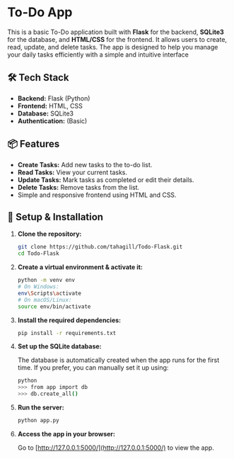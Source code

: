 # To-Do App

This is a basic To-Do application built with **Flask** for the backend, **SQLite3** for the database, and **HTML/CSS** for the frontend. It allows users to create, read, update, and delete tasks. The app is designed to help you manage your daily tasks efficiently with a simple and intuitive interface

## 🛠️ Tech Stack

- **Backend:** Flask (Python)
- **Frontend:** HTML, CSS
- **Database:** SQLite3
- **Authentication:** (Basic)

## 📦 Features

- **Create Tasks:** Add new tasks to the to-do list.
- **Read Tasks:** View your current tasks.
- **Update Tasks:** Mark tasks as completed or edit their details.
- **Delete Tasks:** Remove tasks from the list.
- Simple and responsive frontend using HTML and CSS.

## 🚀 Setup & Installation

1. **Clone the repository:**

    ```bash
    git clone https://github.com/tahagill/Todo-Flask.git
    cd Todo-Flask
    ```

2. **Create a virtual environment & activate it:**

    ```bash
    python -m venv env
    # On Windows:
    env\Scripts\activate
    # On macOS/Linux:
    source env/bin/activate
    ```

3. **Install the required dependencies:**

    ```bash
    pip install -r requirements.txt
    ```

4. **Set up the SQLite database:**

    The database is automatically created when the app runs for the first time. If you prefer, you can manually set it up using:

    ```bash
    python
    >>> from app import db
    >>> db.create_all()
    ```

5. **Run the server:**

    ```bash
    python app.py
    ```

6. **Access the app in your browser:**

    Go to [http://127.0.0.1:5000/](http://127.0.0.1:5000/) to view the app.



